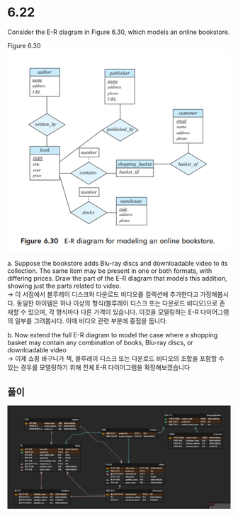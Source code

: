# 6.22
Consider the E-R diagram in Figure 6.30, which models an online bookstore.

Figure 6.30
![Alt text](image-3.png)

a. Suppose the bookstore adds Blu-ray discs and downloadable video to its collection. The same item may be present in one or both formats, with differing prices. Draw the part of the E-R diagram that models this addition, showing just the parts related to video.<br>
->  이 서점에서 블루레이 디스크와 다운로드 비디오를 컬렉션에 추가한다고 가정해봅시다. 동일한 아이템은 하나 이상의 형식(블루레이 디스크 또는 다운로드 비디오)으로 존재할 수 있으며, 각 형식마다 다른 가격이 있습니다. 이것을 모델링하는 E-R 다이어그램의 일부를 그려봅시다. 이때 비디오 관련 부분에 중점을 둡니다.


b. Now extend the full E-R diagram to model the case where a shopping basket may contain any combination of books, Blu-ray discs, or downloadable video<br>
-> 이제 쇼핑 바구니가 책, 블루레이 디스크 또는 다운로드 비디오의 조합을 포함할 수 있는 경우를 모델링하기 위해 전체 E-R 다이어그램을 확장해보겠습니다

## 풀이
![6.22 이미지](image-2.png)